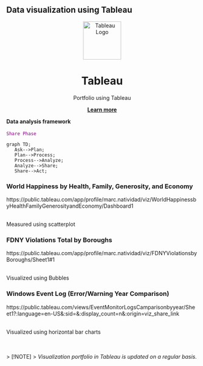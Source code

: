 ## Data visualization using Tableau

<div align="center">
  <img src="https://www.tableau.com/sites/default/files/pages/tableaulogo_highres.png" alt="Tableau Logo" width="100"/><br>
  <h1>Tableau</h1>
  <p>Portfolio using Tableau</p>
  <a href="https://www.tableau.com/" target="_blank"><strong>Learn more</strong></a>
</div>


 <strong>Data analysis framework</strong> 
 <br></br>
  <code style="color : purple">Share Phase</code>


 ```mermaid
graph TD;
    Ask-->Plan;
    Plan-->Process;
    Process-->Analyze;
    Analyze-->Share;
    Share-->Act;
```
 <h3>World Happiness by Health, Family, Generosity, and Economy</h3>
 <ahref>https://public.tableau.com/app/profile/marc.natividad/viz/WorldHappinessbyHealthFamilyGenerosityandEconomy/Dashboard1</ahref>
 <br></br>
  <p>Measured using scatterplot</p>
  <h3>FDNY Violations Total by Boroughs</h3>
  <ahref>https://public.tableau.com/app/profile/marc.natividad/viz/FDNYViolationsbyBoroughs/Sheet1#1</ahref>
  <br></br>
  <p>Visualized using Bubbles</p>
  <h3>Windows Event Log (Error/Warning Year Comparison)</h3>
   <ahref>https://public.tableau.com/views/EventMonitorLogsCamparisonbyyear/Sheet1?:language=en-US&:sid=&:display_count=n&:origin=viz_share_link</ahref>
   <br></br>
  <p>Visualized using horizontal bar charts</p>
  <br></br>
> [!NOTE]
> <em>Visualization portfolio in Tableau is updated on a regular basis.</em>





